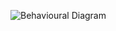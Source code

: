![Behavioural Diagram](https://user-images.githubusercontent.com/94303488/143091625-4af16831-7188-4220-b3ed-b92132295985.png)
